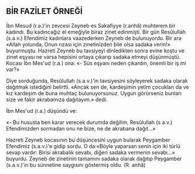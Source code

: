 ## BİR FAZİLET ÖRNEĞİ

İbn Mesud (r.a.)'in zevcesi Zeyneb es Sakafiyye (r.anhâ) muhterem bir kadındı. Bu kadıncağız el emeğiyle biraz zinet edinmişti. Bir gün Resûlullah (s.a.v.) Efendimiz kadınlara vaazederken Zeyneb de bulunuyordu. Bir ara «Allah yo­lunda, Onun rızası için zinetinizden bile olsa sa­daka verin!» buyurmuştu. Hazreti Zeyneb bu tav­siyeyi dinledikten sonra evine koştu ve zinet eş­yası ne varsa hepisini ortaya çıkarıp sadaka etmeyi düşünmüştü. Kocası İbn Mes'ud (r.a.) ona: «- Süs eşyanı neden çıkardın, önemli bir iş mi var?»

Diye sorduğunda, Resûlullah (s.a.v.)'in tav­siyesini söyleyerek sadaka olarak dağıtmak istediğini belirtti. «Ancak sen de, kardeşimin yetim çocukları da ve kız kardeşim de buna muhtaç bulunuyorsunuz. Uygun görürseniz bunları size ve fakir akrabamıza dağıtayım.» dedi.

İbn Mes'ud (r.a.) düşündü ve:

«- Bu hususta ben karar verecek durumda değilim, Resûlullah (s a.v.) Efendimizden sormadan onu ne bize, ne de akrabana dağıt...»

Hazreti Zeyneb kocasının bu düşüncesini uy­gun bularak Peygamber Efendimiz (s.a.v.)'e gidip sordu. O da:«Böyle yaparsan senin için iki türlü sevap vardır: Birisi akrabalık sevabı, diğeri sadaka vermenin sevabı...» buyurdu. Zeyneb de zinetinin tamamını sadaka olarak dağıtıp Peygamber (s.a.v.)'in bu sünnetine saygısını göstermiş oldu. (R. anhâ)

